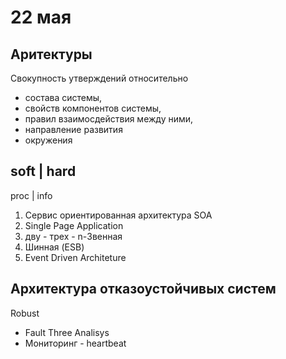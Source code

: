 # 22 мая

## Аритектуры
Свокупность утверждений относительно
 - состава системы,
 - свойств компонентов системы,
 - правил взаимосдействия между ними,
 - направление развития
 - окружения
 
 
 soft  |  hard
 -------------
 proc  |  info
 
1) Сервис ориентированная архитектура SOA
2) Single Page Application
3) дву - трех - n-Звенная 
4) Шинная (ESB)
5) Event Driven Architeture


## Архитектура отказоустойчивых систем
Robust
 - Fault Three Analisys
 - Мониторинг - heartbeat
 
 
 